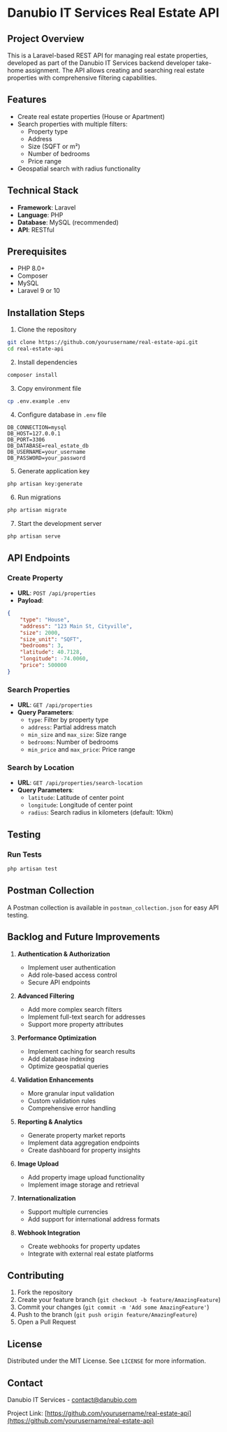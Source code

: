 # Danubio IT Services Real Estate API

## Project Overview

This is a Laravel-based REST API for managing real estate properties, developed as part of the Danubio IT Services backend developer take-home assignment. The API allows creating and searching real estate properties with comprehensive filtering capabilities.

## Features

- Create real estate properties (House or Apartment)
- Search properties with multiple filters:
  - Property type
  - Address
  - Size (SQFT or m²)
  - Number of bedrooms
  - Price range
- Geospatial search with radius functionality

## Technical Stack

- **Framework**: Laravel
- **Language**: PHP
- **Database**: MySQL (recommended)
- **API**: RESTful

## Prerequisites

- PHP 8.0+
- Composer
- MySQL
- Laravel 9 or 10

## Installation Steps

1. Clone the repository
```bash
git clone https://github.com/yourusername/real-estate-api.git
cd real-estate-api
```

2. Install dependencies
```bash
composer install
```

3. Copy environment file
```bash
cp .env.example .env
```

4. Configure database in `.env` file
```
DB_CONNECTION=mysql
DB_HOST=127.0.0.1
DB_PORT=3306
DB_DATABASE=real_estate_db
DB_USERNAME=your_username
DB_PASSWORD=your_password
```

5. Generate application key
```bash
php artisan key:generate
```

6. Run migrations
```bash
php artisan migrate
```

7. Start the development server
```bash
php artisan serve
```

## API Endpoints

### Create Property
- **URL**: `POST /api/properties`
- **Payload**:
```json
{
    "type": "House",
    "address": "123 Main St, Cityville",
    "size": 2000,
    "size_unit": "SQFT", 
    "bedrooms": 3,
    "latitude": 40.7128,
    "longitude": -74.0060,
    "price": 500000
}
```

### Search Properties
- **URL**: `GET /api/properties`
- **Query Parameters**:
  - `type`: Filter by property type
  - `address`: Partial address match
  - `min_size` and `max_size`: Size range
  - `bedrooms`: Number of bedrooms
  - `min_price` and `max_price`: Price range

### Search by Location
- **URL**: `GET /api/properties/search-location`
- **Query Parameters**:
  - `latitude`: Latitude of center point
  - `longitude`: Longitude of center point
  - `radius`: Search radius in kilometers (default: 10km)

## Testing

### Run Tests
```bash
php artisan test
```

## Postman Collection
A Postman collection is available in `postman_collection.json` for easy API testing.

## Backlog and Future Improvements

1. **Authentication & Authorization**
   - Implement user authentication
   - Add role-based access control
   - Secure API endpoints

2. **Advanced Filtering**
   - Add more complex search filters
   - Implement full-text search for addresses
   - Support more property attributes

3. **Performance Optimization**
   - Implement caching for search results
   - Add database indexing
   - Optimize geospatial queries

4. **Validation Enhancements**
   - More granular input validation
   - Custom validation rules
   - Comprehensive error handling

5. **Reporting & Analytics**
   - Generate property market reports
   - Implement data aggregation endpoints
   - Create dashboard for property insights

6. **Image Upload**
   - Add property image upload functionality
   - Implement image storage and retrieval

7. **Internationalization**
   - Support multiple currencies
   - Add support for international address formats

8. **Webhook Integration**
   - Create webhooks for property updates
   - Integrate with external real estate platforms

## Contributing

1. Fork the repository
2. Create your feature branch (`git checkout -b feature/AmazingFeature`)
3. Commit your changes (`git commit -m 'Add some AmazingFeature'`)
4. Push to the branch (`git push origin feature/AmazingFeature`)
5. Open a Pull Request

## License

Distributed under the MIT License. See `LICENSE` for more information.

## Contact

Danubio IT Services - contact@danubio.com

Project Link: [https://github.com/yourusername/real-estate-api](https://github.com/yourusername/real-estate-api)